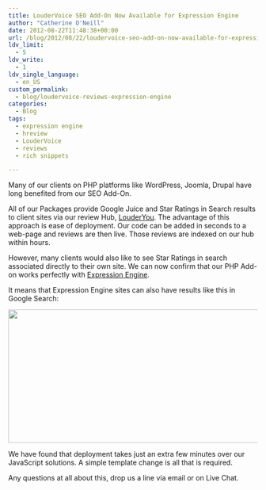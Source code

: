 ```yaml
---
title: LouderVoice SEO Add-On Now Available for Expression Engine
author: "Catherine O'Neill"
date: 2012-08-22T11:48:38+00:00
url: /blog/2012/08/22/loudervoice-seo-add-on-now-available-for-expression-engine/
ldv_limit:
  - 5
ldv_write:
  - 1
ldv_single_language:
  - en_US
custom_permalink:
  - blog/loudervoice-reviews-expression-engine
categories:
  - Blog
tags:
  - expression engine
  - hreview
  - LouderVoice
  - reviews
  - rich snippets

---
```

Many of our clients on PHP platforms like WordPress, Joomla, Drupal have long benefited from our SEO Add-On.

All of our Packages provide Google Juice and Star Ratings in Search results to client sites via our review Hub, [LouderYou][1]. The advantage of this approach is ease of deployment. Our code can be added in seconds to a web-page and reviews are then live. Those reviews are indexed on our hub within hours.

However, many clients would also like to see Star Ratings in search associated directly to their own site. We can now confirm that our PHP Add-on works perfectly with [Expression Engine][2].

It means that Expression Engine sites can also have results like this in Google Search:

[<img class="wp-image-2722 aligncenter" title="astutehr" src="https://loudervoice.com/wp-content/uploads/2012/05/02/loudervoice-reviews-seo-add-on-for-asp-net-just-released/astutehr1.png" alt="" width="554" height="269" />][3]

We have found that deployment takes just an extra few minutes over our JavaScript solutions. A simple template change is all that is required.

Any questions at all about this, drop us a line via email or on Live Chat.

 [1]: http://www.louderyou.com/
 [2]: http://expressionengine.com/
 [3]: https://loudervoice.com/wp-content/uploads/2012/05/02/loudervoice-reviews-seo-add-on-for-asp-net-just-released/astutehr1.png